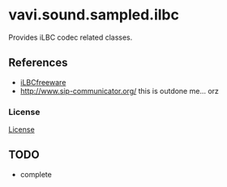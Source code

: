 # vavi.sound.sampled.ilbc

Provides iLBC codec related classes.

## References

 * [iLBCfreeware](http://www.ilbcfreeware.org/)
 * http://www.sip-communicator.org/ this is outdone me... orz

### License

[License](http://www.ilbcfreeware.org/documentation/gips_iLBClicense.pdf)

## TODO

 * complete

